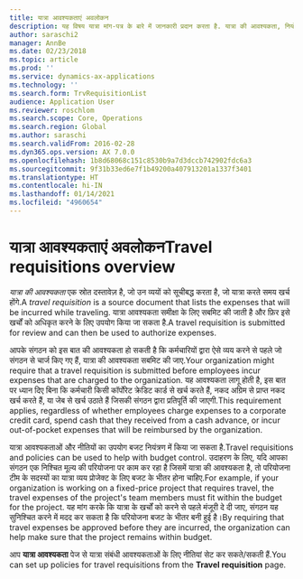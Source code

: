 ```yaml
---
title: यात्रा आवश्यकताएं अवलोकन
description: यह विषय यात्रा मांग-पत्र के बारे में जानकारी प्रदान करता है. यात्रा की आवश्यकता, नियोजित यात्रा व्यय को दस्तावेज़ीकृत करती है.
author: saraschi2
manager: AnnBe
ms.date: 02/23/2018
ms.topic: article
ms.prod: ''
ms.service: dynamics-ax-applications
ms.technology: ''
ms.search.form: TrvRequisitionList
audience: Application User
ms.reviewer: roschlom
ms.search.scope: Core, Operations
ms.search.region: Global
ms.author: saraschi
ms.search.validFrom: 2016-02-28
ms.dyn365.ops.version: AX 7.0.0
ms.openlocfilehash: 1b8d68068c151c8530b9a7d3dccb742902fdc6a3
ms.sourcegitcommit: 9f31b33ed6e7f1b49200a407913201a1337f3401
ms.translationtype: HT
ms.contentlocale: hi-IN
ms.lasthandoff: 01/14/2021
ms.locfileid: "4960654"
---
```

# <a name="travel-requisitions-overview"></a><span data-ttu-id="0a790-104">यात्रा आवश्यकताएं अवलोकन</span><span class="sxs-lookup"><span data-stu-id="0a790-104">Travel requisitions overview</span></span>

<span data-ttu-id="0a790-105">*यात्रा की आवश्यकता* एक स्रोत दस्तावेज़ है, जो उन व्ययों को सूचीबद्ध करता है, जो यात्रा करते समय खर्च होंगे.</span><span class="sxs-lookup"><span data-stu-id="0a790-105">A *travel requisition* is a source document that lists the expenses that will be incurred while traveling.</span></span> <span data-ttu-id="0a790-106">यात्रा आवश्यकता समीक्षा के लिए सबमिट की जाती है और फ़िर इसे खर्चों को अधिकृत करने के लिए उपयोग किया जा सकता है.</span><span class="sxs-lookup"><span data-stu-id="0a790-106">A travel requisition is submitted for review and can then be used to authorize expenses.</span></span>

<span data-ttu-id="0a790-107">आपके संगठन को इस बात की आवश्यकता हो सकती है कि कर्मचारियों द्वारा ऐसे व्यय करने से पहले जो संगठन से चार्ज किए गए हैं, यात्रा की आवश्यकता सबमिट की जाए.</span><span class="sxs-lookup"><span data-stu-id="0a790-107">Your organization might require that a travel requisition is submitted before employees incur expenses that are charged to the organization.</span></span> <span data-ttu-id="0a790-108">यह आवश्यकता लागू होती है, इस बात पर ध्यान दिए बिना कि कर्मचारी किसी कॉर्पोरेट क्रेडिट कार्ड से खर्च करते हैं, नकद अग्रिम से प्राप्त नकद खर्च करते हैं, या जेब से खर्च उठाते हैं जिसकी संगठन द्वारा प्रतिपूर्ति की जाएगी.</span><span class="sxs-lookup"><span data-stu-id="0a790-108">This requirement applies, regardless of whether employees charge expenses to a corporate credit card, spend cash that they received from a cash advance, or incur out-of-pocket expenses that will be reimbursed by the organization.</span></span>

<span data-ttu-id="0a790-109">यात्रा आवश्यकताओं और नीतियों का उपयोग बजट नियंत्रण में किया जा सकता है.</span><span class="sxs-lookup"><span data-stu-id="0a790-109">Travel requisitions and policies can be used to help with budget control.</span></span> <span data-ttu-id="0a790-110">उदाहरण के लिए, यदि आपका संगठन एक निश्चित मूल्य की परियोजना पर काम कर रहा है जिसमें यात्रा की आवश्यकता है, तो परियोजना टीम के सदस्यों का यात्रा व्यय प्रोजेक्ट के लिए बजट के भीतर होना चाहिए.</span><span class="sxs-lookup"><span data-stu-id="0a790-110">For example, if your organization is working on a fixed-price project that requires travel, the travel expenses of the project's team members must fit within the budget for the project.</span></span> <span data-ttu-id="0a790-111">यह मांग करके कि यात्रा के खर्चों को करने से पहले मंजूरी दे दी जाए, संगठन यह सुनिश्चित करने में मदद कर सकता है कि परियोजना बजट के भीतर बनी हुई है।</span><span class="sxs-lookup"><span data-stu-id="0a790-111">By requiring that travel expenses be approved before they are incurred, the organization can help make sure that the project remains within budget.</span></span>

<span data-ttu-id="0a790-112">आप **यात्रा आवश्यकता** पेज से यात्रा संबंधी आवश्यकताओं के लिए नीतियां सेट कर सकते/सकती हैं.</span><span class="sxs-lookup"><span data-stu-id="0a790-112">You can set up policies for travel requisitions from the **Travel requisition** page.</span></span>

